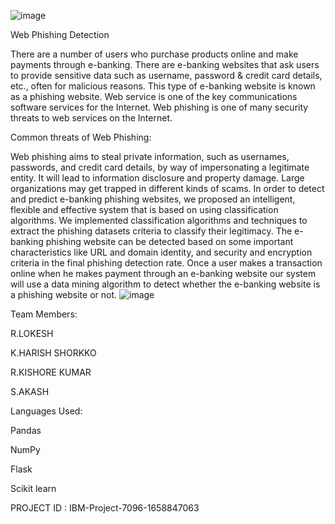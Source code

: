 ![image](https://user-images.githubusercontent.com/113919715/202781952-02e527a8-56b6-4ea1-bf17-ff721bdb8eb9.png)










Web Phishing Detection



There are a number of users who purchase products online and make payments through e-banking. There are e-banking websites that ask users to provide sensitive data such as username, password & credit card details, etc., often for malicious reasons. This type of e-banking website is known as a phishing website. Web service is one of the key communications software services for the Internet. Web phishing is one of many security threats to web services on the Internet.

Common threats of Web Phishing:



Web phishing aims to steal private information, such as usernames, passwords, and credit card details, by way of impersonating a legitimate entity.
It will lead to information disclosure and property damage.
Large organizations may get trapped in different kinds of scams. In order to detect and predict e-banking phishing websites, we proposed an intelligent, flexible and effective system that is based on using classification algorithms. We implemented classification algorithms and techniques to extract the phishing datasets criteria to classify their legitimacy. The e-banking phishing website can be detected based on some important characteristics like URL and domain identity, and security and encryption criteria in the final phishing detection rate. Once a user makes a transaction online when he makes payment through an e-banking website our system will use a data mining algorithm to detect whether the e-banking website is a phishing website or not.
![image](https://user-images.githubusercontent.com/114083381/202792894-7e3d0e91-ff59-41b0-8fd1-fb0cdb724d51.png)


Team Members:



R.LOKESH


K.HARISH SHORKKO


R.KISHORE KUMAR


S.AKASH


Languages Used:


 Pandas
 
 NumPy
 
 Flask
 
 Scikit learn


PROJECT ID : IBM-Project-7096-1658847063


